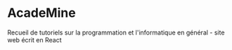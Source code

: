 # AcadeMine
Recueil de tutoriels sur la programmation et l'informatique en général - site web écrit en React

